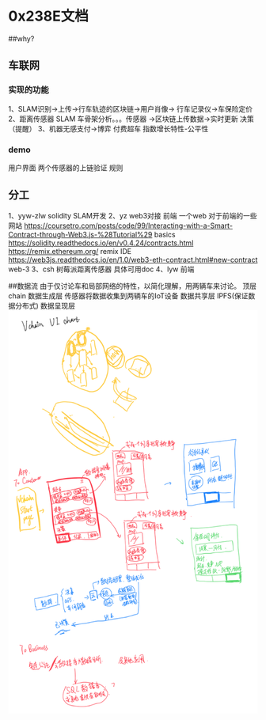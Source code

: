 # 0x238E文档
##why?

## 车联网

### 实现的功能

1、SLAM识别->上传->行车轨迹的区块链->用户肖像-> 行车记录仪->车保险定价 
2、距离传感器 SLAM 车骨架分析。。。传感器 ->区块链上传数据->实时更新 决策（提醒）
3、机器无感支付->博弈 付费超车 指数增长特性-公平性

### demo 

用户界面 两个传感器的上链验证 规则

## 分工
1、yyw-zlw solidity SLAM开发
2、yz web3对接 前端 一个web
对于前端的一些网站
https://coursetro.com/posts/code/99/Interacting-with-a-Smart-Contract-through-Web3.js-%28Tutorial%29 basics
https://solidity.readthedocs.io/en/v0.4.24/contracts.html
https://remix.ethereum.org/ remix IDE
https://web3js.readthedocs.io/en/1.0/web3-eth-contract.html#new-contract web-3 
3、csh 树莓派距离传感器
具体可用doc
4、lyw 前端

##数据流
由于仅讨论车和局部网络的特性，以简化理解，用两辆车来讨论。
顶层  chain
数据生成层  传感器将数据收集到两辆车的IoT设备
数据共享层  IPFS(保证数据分布式)
数据呈现层  
![](./img/1.png)
